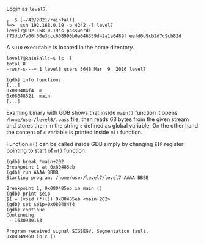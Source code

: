 Login as `level7`.
```shell
┌──$ [~/42/2021/rainfall]
└─>  ssh 192.168.0.19 -p 4242 -l level7
level7@192.168.0.19's password: f73dcb7a06f60e3ccc608990b0a046359d42a1a0489ffeefd0d9cb2d7c9cb82d
```
A `SUID` executable is located in the home directory.
```shell
level7@RainFall:~$ ls -l
total 8
-rwsr-s---+ 1 level8 users 5648 Mar  9  2016 level7
```
```gdb
(gdb) info functions
[...]
0x080484f4  m
0x08048521  main
[...]
```
Examing binary with GDB shows that inside `main()` function it opens `/home/user/level8/.pass` file, then reads 68 bytes from the given stream and stores them in the string `c` defined as global variable.
On the other hand the content of `c` variable is printed inside `m()` function.

Function `m()` can be called inside GDB simply by changing `EIP` register pointing to start of `m()` function.
```gdb
(gdb) break *main+202
Breakpoint 1 at 0x80485eb
(gdb) run AAAA BBBB
Starting program: /home/user/level7/level7 AAAA BBBB

Breakpoint 1, 0x080485eb in main ()
(gdb) print $eip
$1 = (void (*)()) 0x80485eb <main+202>
(gdb) set $eip=0x080484f4
(gdb) continue
Continuing.
 - 1630930163

Program received signal SIGSEGV, Segmentation fault.
0x08049960 in c ()
```
